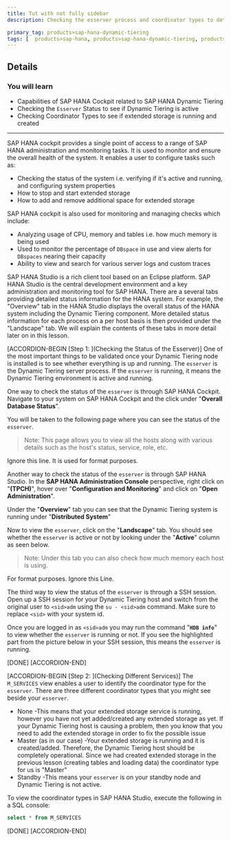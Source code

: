 ```yaml
---
title: Tut with not fully sidebar
description: Checking the esserver process and coordinator types to determine if Dynamic Tiering is running and if extended storage is created and running.

primary_tag: products>sap-hana-dynamic-tiering
tags: [  products>sap-hana, products>sap-hana-dynamic-tiering, products>sap-hana-studio, products>sap-hana-cockpit, topic>big-data, topic>sql, tutorial>test123 ]
---
```


## Details
### You will learn
 - Capabilities of SAP HANA Cockpit related to SAP HANA Dynamic Tiering
 - Checking the `Esserver` Status to see if Dynamic Tiering is active
 - Checking Coordinator Types to see if extended storage is running and created

---
SAP HANA cockpit provides a single point of access to a range of SAP HANA administration and monitoring tasks. It is used to monitor and ensure the overall health of the system. It enables a user to configure tasks such as:

  - Checking the status of the system i.e. verifying if it's active and running, and configuring system properties
  - How to stop and start extended storage
  - How to add and remove additional space for extended storage

SAP HANA cockpit is also used for monitoring and managing checks which include:

  - Analyzing usage of CPU, memory and tables i.e. how much memory is being used
  - Used to monitor the percentage of `DBspace` in use and view alerts for `DBspaces` nearing their capacity
  - Ability to view and search for various server logs and custom traces

SAP HANA Studio is a rich client tool based on an Eclipse platform. SAP HANA Studio is the central development environment and a key administration and monitoring tool for SAP HANA. There are a several tabs providing detailed status information for the HANA system. For example, the "Overview" tab in the HANA Studio displays the overall status of the HANA system including the Dynamic Tiering component. More detailed status information for each process on a per host basis is then provided under the "Landscape" tab. We will explain the contents of these tabs in more detail later on in this lesson.

[ACCORDION-BEGIN [Step 1: ](Checking the Status of the Esserver)]
One of the most important things to be validated once your Dynamic Tiering node is installed is to see whether everything is up and running. The `esserver` is the Dynamic Tiering server process. If the `esserver` is running, it means the Dynamic Tiering environment is active and running.

One way to check the status of the `esserver` is through SAP HANA Cockpit. Navigate to your system on SAP HANA Cockpit and the click under "**Overall Database Status**".

You will be taken to the following page where you can see the status of the `esserver`.

> Note: This page allows you to view all the hosts along with various details such as the host's status, service, role, etc.

Ignore this line. It is used for format purposes.

Another way to check the status of the `esserver` is through SAP HANA Studio. In the **SAP HANA Administration Console** perspective, right click on "**<SID>(TPCH)**", hover over "**Configuration and Monitoring**" and click on "**Open Administration**".


Under the "**Overview**" tab you can see that the Dynamic Tiering system is running under "**Distributed System**"

Now to view the `esserver`, click on the "**Landscape**" tab. You should see whether the `esserver` is active or not by looking under the "**Active**" column as seen below.

> Note: Under this tab you can also check how much memory each host is using.

For format purposes. Ignore this Line.

The third way to view the status of the `esserver` is through a SSH session. Open up a SSH session for your Dynamic Tiering host and switch from the original user to `<sid>adm` using the `su - <sid>adm` command. Make sure to replace `<sid>` with your system id.

Once you are logged in as `<sid>adm` you may run the command "**`HDB info`**" to view whether the `esserver` is running or not. If you see the highlighted part from the picture below in your SSH session, this means the `esserver` is running.

[DONE]
[ACCORDION-END]


[ACCORDION-BEGIN [Step 2: ](Checking Different Services)]
The `M_SERVICES` view enables a user to identify the coordinator type for the `esserver`. There are three different coordinator types that you might see beside your `esserver`.

  - None -This means that your extended storage service is running, however you have not yet added/created any extended storage as yet. If your Dynamic Tiering host is causing a problem, then you know that you need to add the extended storage in order to fix the possible issue
  - Master (as in our case) -Your extended storage is running and it is created/added. Therefore, the Dynamic Tiering host should be completely operational. Since we had created extended storage in the previous lesson (creating tables and loading data) the coordinator type for us is "Master"
  - Standby -This means your `esserver` is on your standby node and Dynamic Tiering is not active.

To view the coordinator types in SAP HANA Studio, execute the following in a SQL console:

``` sql
select * from M_SERVICES
```

[DONE]
[ACCORDION-END]

